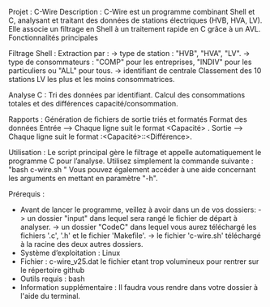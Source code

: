 Projet : C-Wire
Description :
C-Wire est un programme combinant Shell et C, analysant et traitant des données de stations électriques (HVB, HVA, LV). Elle associe un filtrage en Shell à un traitement rapide en C grâce à un AVL.
Fonctionnalités principales

Filtrage Shell :
Extraction par :
  -> type de station : "HVB", "HVA", "LV".
  -> type de consommateurs : "COMP" pour les entreprises, "INDIV" pour les particuliers ou "ALL" pour tous. 
  -> identifiant de centrale
Classement des 10 stations LV les plus et les moins consommatrices.

Analyse C :
Tri des données par identifiant.
Calcul des consommations totales et des différences capacité/consommation.

Rapports :
Génération de fichiers de sortie triés et formatés
Format des données
Entrée --> Chaque ligne suit le format <ID> <Capacité> <Consommation>.
Sortie --> Chaque ligne suit le format <ID>:<Capacité>:<Consommation>:<Différence>.

Utilisation :
Le script principal gère le filtrage et appelle automatiquement le programme C pour l’analyse.
Utilisez simplement la commande suivante :
"bash c-wire.sh <Chemin vers le fichier> <Type de centrale> <Type de consommateur> <Identifiant de centrale>"
Vous pouvez également accéder à une aide concernant les arguments en mettant en paramètre "-h".

Prérequis :
* Avant de lancer le programme, veillez à avoir dans un de vos dossiers:
  -> un dossier "input" dans lequel sera rangé le fichier de départ à analyser.
  -> un dossier "CodeC" dans lequel vous aurez téléchargé les fichiers '.c', '.h' et le fichier 'Makefile'.
  -> le fichier 'c-wire.sh' téléchargé à la racine des deux autres dossiers.   
* Système d’exploitation : Linux
* Fichier : c-wire_v25.dat le fichier etant trop volumineux pour rentrer sur le répertoire github
* Outils requis : bash
* Information supplémentaire : Il faudra vous rendre dans votre dossier à l'aide du terminal. 
